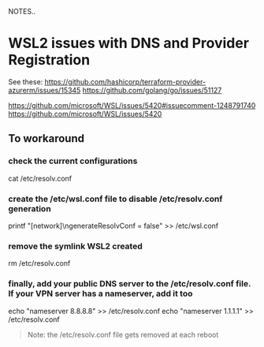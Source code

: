 NOTES..




# WSL2 issues with DNS and Provider Registration
See these:
https://github.com/hashicorp/terraform-provider-azurerm/issues/15345
https://github.com/golang/go/issues/51127

https://github.com/microsoft/WSL/issues/5420#issuecomment-1248791740
https://github.com/microsoft/WSL/issues/5420

## To workaround
### check the current configurations
cat /etc/resolv.conf

### create the /etc/wsl.conf file to disable /etc/resolv.conf generation
printf "[network]\ngenerateResolvConf = false" >> /etc/wsl.conf

### remove the symlink WSL2 created
rm /etc/resolv.conf

### finally, add your public DNS server to the /etc/resolv.conf file. If your VPN server has a nameserver, add it too
echo "nameserver 8.8.8.8" >> /etc/resolv.conf
echo "nameserver 1.1.1.1" >> /etc/resolv.conf

>Note: the /etc/resolv.conf file gets removed at each reboot